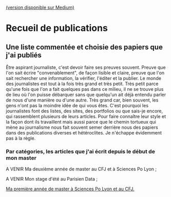 [(version disponible sur Medium)](https://deroudilhep.medium.com/recueil-de-publications-b938da9fd7dd)
# Recueil de publications
## Une liste commentée et choisie des papiers que j'ai publiés
Être aspirant journaliste, c'est devoir faire ses preuves souvent. Preuve que l'on sait écrire "convenablement", de façon lisible et claire, preuve que l'on sait rechercher une information, la vérifier, l'éditer et la publier. Le monde des journalistes est tout à la fois très grand et très petit. Très petit parce qu'une fois que l'on a fait quelques pas dans ce milieu, il ne se trouve plus de lieu où l'on puisse débarquer sans que quelqu'un ait déjà entendu parler de nous d'une manière ou d'une autre. Très grand car, bien souvent, les gens n'ont pas la moindre idée de qui vous êtes. C'est pourquoi les journalistes font des listes, des sites, des portfolios ou que sais-je encore, qui rassemblent plusieurs de leurs articles. Pour faire connaître leur style et la façon dont ils travaillent mais aussi parce que le chemin tortueux qui mène au journalisme nous fait souvent semer derrière nous des papiers dans des publications diverses et hétéroclites. Je n'échappe évidemment pas à la règle.
### Par catégories, les articles que j'ai écrit depuis le début de mon master
A VENIR Ma deuxième année de master au CFJ et à Sciences Po Lyon ;

A VENIR Mon stage d'été au Parisien Data ;

[Ma première année de master à Sciences Po Lyon et au CFJ.](https://github.com/deroudilhep/deroudilhep/blob/main/master_1.md)
